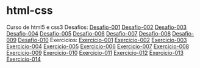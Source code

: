 # html-css
 Curso de html5 e css3
 Desafios:
 <a href= "https://guill3r-490.github.io/html-css/Desafios/Desafio-001" target="_blank">Desafio-001</a>
 <a href= "https://guill3r-490.github.io/html-css/Desafios/Desafio-002" target="_blank">Desafio-002</a>
 <a href= "https://guill3r-490.github.io/html-css/Desafios/Desafio-003" target="_blank">Desafio-003</a>
 <a href= "https://guill3r-490.github.io/html-css/Desafios/Desafio-004" target="_blank">Desafio-004</a>
 <a href= "https://guill3r-490.github.io/html-css/Desafios/Desafio-005" target="_blank">Desafio-005</a>
 <a href= "https://guill3r-490.github.io/html-css/Desafios/Desafio-006" target="_blank">Desafio-006</a>
 <a href= "https://guill3r-490.github.io/html-css/Desafios/Desafio-007" target="_blank">Desafio-007</a>
 <a href= "https://guill3r-490.github.io/html-css/Desafios/Desafio-008" target="_blank">Desafio-008</a>
 <a href= "https://guill3r-490.github.io/html-css/Desafios/Desafio-009" target="_blank">Desafio-009</a>
<a href= "https://guill3r-490.github.io/html-css/Desafios/Desafio-010/android.html" target="_blank">Desafio-010</a> 
Exercicios:
<a href="https://guill3r-490.github.io/html-css/Ex001-Começo/" target="_blank">Exercicio-001</a>
<a href="https://guill3r-490.github.io/html-css/Ex002-Paragrafos/" target="_blank">Exercicio-002</a>
<a href="https://guill3r-490.github.io/html-css/Ex003-Simbolos e emojis/" target="_blank">Exercicio-003</a>
<a href="https://guill3r-490.github.io/html-css/Ex004-Imagens/" target="_blank">Exercicio-004</a>
<a href="https://guill3r-490.github.io/html-css/Ex005-Titulos/" target="_blank">Exercicio-005</a>
<a href="https://guill3r-490.github.io/html-css/Ex006-Semântica/" target="_blank">Exercicio-006</a>
<a href="https://guill3r-490.github.io/html-css/Ex007-Listas/" target="_blank">Exercicio-007</a>
<a href="https://guill3r-490.github.io/html-css/Ex008-Links/" target="_blank">Exercicio-008</a>
<a href="https://guill3r-490.github.io/html-css/Ex009-Audios/" target="_blank">Exercicio-009</a>
<a href="https://guill3r-490.github.io/html-css/Ex010-Videos/" target="_blank">Exercicio-010</a>
<a href="https://guill3r-490.github.io/html-css/Ex011-Css/alinhamento_de_texto.html/" target="_blank">Exercicio-011</a>
<a href="https://guill3r-490.github.io/html-css/Ex012-Cores/Psicologia_das_Cores.html/" target="_blank">Exercicio-012</a>
<a href="https://guill3r-490.github.io/html-css/Ex013-Tipografia/Base.html/" target="_blank">Exercicio-013</a>
<a href="https://guill3r-490.github.io/html-css/Ex014-Caixas/" target="_blank">Exercicio-014</a>
<a herf="https://guill3r-490.github.io/html-css/Ex015-Imagens de fundo/" target="_blank">
<a href="https://guill3r-490.github.io/html-css/Ex016-Cordel/" target="_blank">
<a href="https://guill3r-490.github.io/html-css/Ex017-Tabelas" target="_blank">
<a href="https://guill3r-490.github.io/html-css/Ex017-Tabelas/tabelas" target="_blank">